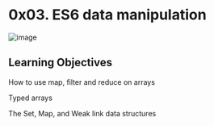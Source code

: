 # 0x03. ES6 data manipulation

![image](https://github.com/user-attachments/assets/74a15729-2969-41da-99bb-51f541053edf)

## Learning Objectives

How to use map, filter and reduce on arrays

Typed arrays

The Set, Map, and Weak link data structures